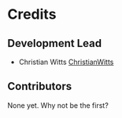 # Credits

## Development Lead

- Christian Witts [ChristianWitts](https://github.com/ChristianWitts)

## Contributors

None yet. Why not be the first?